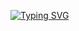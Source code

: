 [![Typing SVG](https://readme-typing-svg.demolab.com/?lines=你好，世界！我是李兆智。;欢迎来到我的+GitHub+主页！;全栈+Web+应用程序设计与开发;商业智能分析与报告自动化工具;信息管理与决策系统;数字艺术与设计工具)](https://git.io/typing-svg)

<!--
### Hi there 👋

**mrlizhaozhi/mrlizhaozhi** is a ✨ _special_ ✨ repository because its `README.md` (this file) appears on your GitHub profile.

Here are some ideas to get you started:

- 🔭 I’m currently working on ...
- 🌱 I’m currently learning ...
- 👯 I’m looking to collaborate on ...
- 🤔 I’m looking for help with ...
- 💬 Ask me about ...
- 📫 How to reach me: ...
- 😄 Pronouns: ...
- ⚡ Fun fact: ...
-->
